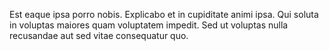 Est eaque ipsa porro nobis.
Explicabo et in cupiditate animi ipsa.
Qui soluta in voluptas maiores quam voluptatem impedit.
Sed ut voluptas nulla recusandae aut sed vitae consequatur quo.